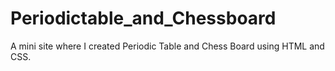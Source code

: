 # Periodictable_and_Chessboard
A mini site where I created Periodic Table and Chess Board using HTML and CSS.
